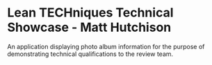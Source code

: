 # Lean TECHniques Technical Showcase - Matt Hutchison
An application displaying photo album information for the purpose of demonstrating technical qualifications to the review team.
